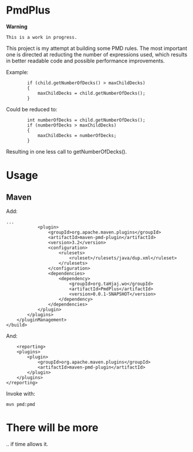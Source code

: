 PmdPlus
=======

**Warning**

	This is a work in progress.	


This project is my attempt at building some PMD rules. The most important one is directed at reducting the number of expressions used, which results in better readable code and possible performance improvements.

Example:


            if (child.getNumberOfDecks() > maxChildDecks)
            {
                maxChildDecks = child.getNumberOfDecks();
            }

Could be reduced to:


            int numberOfDecks = child.getNumberOfDecks();
			if (numberOfDecks > maxChildDecks)
            {
                maxChildDecks = numberOfDecks;
            }

Resulting in one less call to getNumberOfDecks().



# Usage #

## Maven ##


Add:


	...
				<plugin>
					<groupId>org.apache.maven.plugins</groupId>
					<artifactId>maven-pmd-plugin</artifactId>
					<version>3.2</version>
					<configuration>
						<rulesets>
							<ruleset>/rulesets/java/dup.xml</ruleset>
						</rulesets>
					</configuration>
					<dependencies>
						<dependency>
							<groupId>org.taHjaj.wo</groupId>
							<artifactId>PmdPlus</artifactId>
							<version>0.0.1-SNAPSHOT</version>
						</dependency>
					</dependencies>
				</plugin>
			</plugins>
		</pluginManagement>
	</build>


And:

    	<reporting>
		<plugins>
			<plugin>
				<groupId>org.apache.maven.plugins</groupId>
				<artifactId>maven-pmd-plugin</artifactId>
			</plugin>
		</plugins>
	</reporting>

Invoke with:

    mvn pmd:pmd


# There will be more #

.. if time allows it.